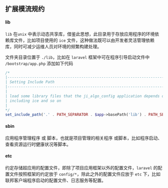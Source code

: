 ## 扩展模流规约

#### lib

`lib` 在`unix` 中表示动态共享库，借鉴此思想，此目录用于存放应用程序的环境依赖库文件，比如项目使用的 `ice` 文件，这种做法既可以由开发者灵活管理依赖库，同时可减少运维人员对环境的频繁构建处理。

文件夹目录位置于 `./lib`，比如在 `laravel` 框架中可在程序引导启动文件中 `/bootstrap/app.php` 添加如下代码

```php
/*
|--------------------------------------------------------------------------
| Setting Include Path
|--------------------------------------------------------------------------
|
| load some library files that the ji_algo_config application depends on
| including ice and so on
|
*/
set_include_path('.' . PATH_SEPARATOR . $app->basePath('lib') . PATH_SEPARATOR . get_include_path());
```



#### sbin

应用程序管理程序 或 脚本，也就是项目管理的相关程序 或脚本，比如程序启动、查看资源运行时健康状况等脚本。



#### etc

约定存储超应用的配置文件，即除了项目应用框架以外的配置文件，`laravel` 的配置文件按照框架的约定放于 `config/*`，除此之外的配置文件应放于 `etc` 下，比如联邦客户端程序启动的配置文件、日志服务等配置。 

